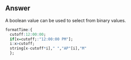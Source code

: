 ## Answer
A boolean value can be used to select from binary values.

```q
formatTime:{
  cutoff:12:00:00;
  if[x=cutoff;:"12:00:00 PM"];
  i:x>cutoff;
  string[x-cutoff*i]," ","AP"[i],"M"
  };
```
